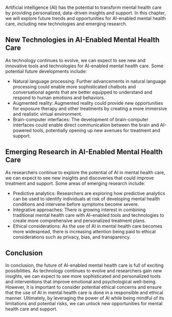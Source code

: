 
Artificial intelligence (AI) has the potential to transform mental health care by providing personalized, data-driven insights and support. In this chapter, we will explore future trends and opportunities for AI-enabled mental health care, including new technologies and emerging research.

New Technologies in AI-Enabled Mental Health Care
-------------------------------------------------

As technology continues to evolve, we can expect to see new and innovative tools and technologies for AI-enabled mental health care. Some potential future developments include:

* Natural language processing: Further advancements in natural language processing could enable more sophisticated chatbots and conversational agents that are better equipped to understand and respond to human emotions and behaviors.
* Augmented reality: Augmented reality could provide new opportunities for exposure therapy and other treatments by creating a more immersive and realistic virtual environment.
* Brain-computer interfaces: The development of brain-computer interfaces could enable direct communication between the brain and AI-powered tools, potentially opening up new avenues for treatment and support.

Emerging Research in AI-Enabled Mental Health Care
--------------------------------------------------

As researchers continue to explore the potential of AI in mental health care, we can expect to see new insights and discoveries that could improve treatment and support. Some areas of emerging research include:

* Predictive analytics: Researchers are exploring how predictive analytics can be used to identify individuals at risk of developing mental health conditions and intervene before symptoms become severe.
* Integrative approaches: There is growing interest in combining traditional mental health care with AI-enabled tools and technologies to create more comprehensive and personalized treatment plans.
* Ethical considerations: As the use of AI in mental health care becomes more widespread, there is increasing attention being paid to ethical considerations such as privacy, bias, and transparency.

Conclusion
----------

In conclusion, the future of AI-enabled mental health care is full of exciting possibilities. As technology continues to evolve and researchers gain new insights, we can expect to see more sophisticated and personalized tools and interventions that improve emotional and psychological well-being. However, it is important to consider potential ethical concerns and ensure that the use of AI in mental health care is done in a responsible and ethical manner. Ultimately, by leveraging the power of AI while being mindful of its limitations and potential risks, we can unlock new opportunities for mental health care and support.
